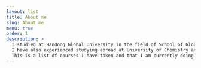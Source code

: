 ```yaml
---
layout: list
title: About me
slug: About me
menu: true
order: 1
description: >
  I studied at Handong Global University in the field of School of Global Entrepreneurship and ICT majoring in ICT convergence and Life science.
  I have also experienced studying abroad at University of Chemistry and Technology in Czechia and The King's University in Canada. My ultimate vision is to combine those two fields, ICT and Life science, to create a positive impact on the world such as smart healthcare or AI-related bio industry. Please have a look at my online profile including the skills I currently have and the projects I have worked on.
  This is a list of courses I have taken and that I am currently doing
---
```

